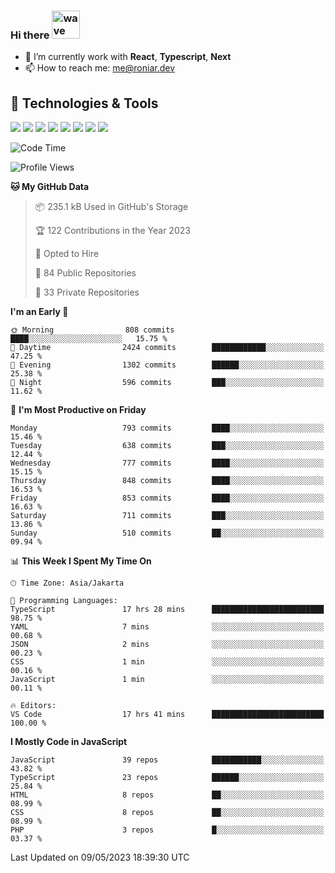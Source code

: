 ### Hi there <img src="https://i.ibb.co/q0Hx1KK/wave.gif" alt="wave" width="45px">

- 🌱 I’m currently work with **React**, **Typescript**, **Next**
- 📫 How to reach me: me@roniar.dev

## 🔧 Technologies & Tools

![](https://img.shields.io/badge/OS-Linux-informational?style=flat&logo=linux&logoColor=white&color=2bbc8a)
![](https://img.shields.io/badge/OS-Windows-informational?style=flat&logo=windows&logoColor=white&color=2bbc8a)
![](https://img.shields.io/badge/Code-JavaScript-informational?style=flat&logo=javascript&logoColor=white&color=2bbc8a)
![](https://img.shields.io/badge/Code-Golang-informational?style=flat&logo=go&logoColor=white&color=2bbc8a)
![](https://img.shields.io/badge/Code-React-informational?style=flat&logo=react&logoColor=white&color=2bbc8a)
![](https://img.shields.io/badge/Code-Next-informational?style=flat&logo=next.js&logoColor=white&color=2bbc8a)
![](https://img.shields.io/badge/Shell-Bash-informational?style=flat&logo=gnu-bash&logoColor=white&color=2bbc8a)
![](https://img.shields.io/badge/Tools-Docker-informational?style=flat&logo=docker&logoColor=white&color=2bbc8a)

<!--START_SECTION:waka-->
![Code Time](http://img.shields.io/badge/Code%20Time-1%2C182%20hrs%2027%20mins-blue)

![Profile Views](http://img.shields.io/badge/Profile%20Views-0-blue)

**🐱 My GitHub Data** 

> 📦 235.1 kB Used in GitHub's Storage 
 > 
> 🏆 122 Contributions in the Year 2023
 > 
> 💼 Opted to Hire
 > 
> 📜 84 Public Repositories 
 > 
> 🔑 33 Private Repositories 
 > 
**I'm an Early 🐤** 

```text
🌞 Morning                808 commits         ████░░░░░░░░░░░░░░░░░░░░░   15.75 % 
🌆 Daytime                2424 commits        ████████████░░░░░░░░░░░░░   47.25 % 
🌃 Evening                1302 commits        ██████░░░░░░░░░░░░░░░░░░░   25.38 % 
🌙 Night                  596 commits         ███░░░░░░░░░░░░░░░░░░░░░░   11.62 % 
```
📅 **I'm Most Productive on Friday** 

```text
Monday                   793 commits         ████░░░░░░░░░░░░░░░░░░░░░   15.46 % 
Tuesday                  638 commits         ███░░░░░░░░░░░░░░░░░░░░░░   12.44 % 
Wednesday                777 commits         ████░░░░░░░░░░░░░░░░░░░░░   15.15 % 
Thursday                 848 commits         ████░░░░░░░░░░░░░░░░░░░░░   16.53 % 
Friday                   853 commits         ████░░░░░░░░░░░░░░░░░░░░░   16.63 % 
Saturday                 711 commits         ███░░░░░░░░░░░░░░░░░░░░░░   13.86 % 
Sunday                   510 commits         ██░░░░░░░░░░░░░░░░░░░░░░░   09.94 % 
```


📊 **This Week I Spent My Time On** 

```text
🕑︎ Time Zone: Asia/Jakarta

💬 Programming Languages: 
TypeScript               17 hrs 28 mins      █████████████████████████   98.75 % 
YAML                     7 mins              ░░░░░░░░░░░░░░░░░░░░░░░░░   00.68 % 
JSON                     2 mins              ░░░░░░░░░░░░░░░░░░░░░░░░░   00.23 % 
CSS                      1 min               ░░░░░░░░░░░░░░░░░░░░░░░░░   00.16 % 
JavaScript               1 min               ░░░░░░░░░░░░░░░░░░░░░░░░░   00.11 % 

🔥 Editors: 
VS Code                  17 hrs 41 mins      █████████████████████████   100.00 % 
```

**I Mostly Code in JavaScript** 

```text
JavaScript               39 repos            ███████████░░░░░░░░░░░░░░   43.82 % 
TypeScript               23 repos            ██████░░░░░░░░░░░░░░░░░░░   25.84 % 
HTML                     8 repos             ██░░░░░░░░░░░░░░░░░░░░░░░   08.99 % 
CSS                      8 repos             ██░░░░░░░░░░░░░░░░░░░░░░░   08.99 % 
PHP                      3 repos             █░░░░░░░░░░░░░░░░░░░░░░░░   03.37 % 
```




 Last Updated on 09/05/2023 18:39:30 UTC
<!--END_SECTION:waka-->
